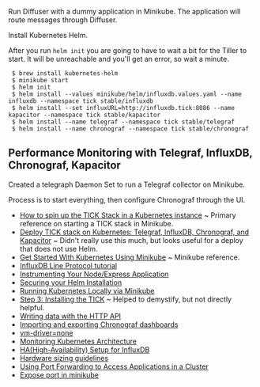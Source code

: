 Run Diffuser with a dummy application in Minikube. The application will route
messages through Diffuser.

Install Kubernetes Helm.

After you run `helm init` you are going to have to wait a bit for the Tiller to
start. It will be unreachable and you'll get an error, so wait a minute.

```
 $ brew install kubernetes-helm
 $ minikube start
 $ helm init
 $ helm install --values minikube/helm/influxdb.values.yaml --name influxdb --namespace tick stable/influxdb
 $ helm install --set influxURL=http://influxdb.tick:8086 --name kapacitor --namespace tick stable/kapacitor
 $ helm install --name telegraf --namespace tick stable/telegraf
 $ helm install --name chronograf --namespace tick stable/chronograf
```


## Performance Monitoring with Telegraf, InfluxDB, Chronograf, Kapacitor

Created a telegraph Daemon Set to run a Telegraf collector on Minikube.

Process is to start everything, then configure Chronograf through the UI.

 * [How to spin up the TICK Stack in a Kubernetes
 instance](https://www.influxdata.com/blog/how-to-spin-up-the-tick-stack-in-a-kubernetes-instance/)
 ~ Primary reference on starting a TICK stack in Minikube.
 * [Deploy TICK stack on Kubernetes: Telegraf, InfluxDB, Chronograf, and
 Kapacitor](https://vinta.ws/code/deploy-tick-stack-on-kubernetes-telegraf-influxdb-chronograf-and-kapacitor.html)
 ~ Didn't really use this much, but looks useful for a deploy that does not use
 Helm.
 * [Get Started With Kubernetes Using
 Minikube](https://docs.bitnami.com/kubernetes/get-started-kubernetes/) ~
 Minikube reference.
 * [InfluxDB Line Protocol tutorial](https://docs.influxdata.com/influxdb/v1.5/write_protocols/line_protocol_tutorial/)
 * [Instrumenting Your Node/Express Application](https://www.influxdata.com/blog/instrumenting-your-node-express-application/)
 * [Securing your Helm Installation](https://helm.sh/docs/using_helm/#securing-your-helm-installation)
 * [Running Kubernetes Locally via
 Minikube](https://kubernetes.io/docs/setup/minikube/)
 * [Step 3: Installing the TICK](https://darienmt.com/kubernetes/2018/02/22/local-kubernetes-first-encounter-with-the-pilot.html#step-3-installing-the-tick)
 ~ Helped to demystify, but not directly helpful.
 * [Writing data with the HTTP
 API](https://docs.influxdata.com/influxdb/v1.7/guides/writing_data/)
 * [Importing and exporting Chronograf
 dashboards](https://docs.influxdata.com/chronograf/v1.7/administration/import-export-dashboards/)
 * [vm-driver=none](https://github.com/kubernetes/minikube/blob/master/docs/vmdriver-none.md)
 * [Monitoring Kubernetes Architecture](https://dzone.com/articles/monitoring-kubernetes-architecture)
 * [HA(High-Availability) Setup for InfluxDB](https://blog.kmonsoor.com/ha-setup-for-influxdb/)
 * [Hardware sizing guidelines](https://docs.influxdata.com/influxdb/v1.7/guides/hardware_sizing/)
 * [Using Port Forwarding to Access Applications in a
 Cluster](https://kubernetes.io/docs/tasks/access-application-cluster/port-forward-access-application-cluster/)
 * [Expose port in
 minikube](https://stackoverflow.com/questions/40767164/expose-port-in-minikube)
